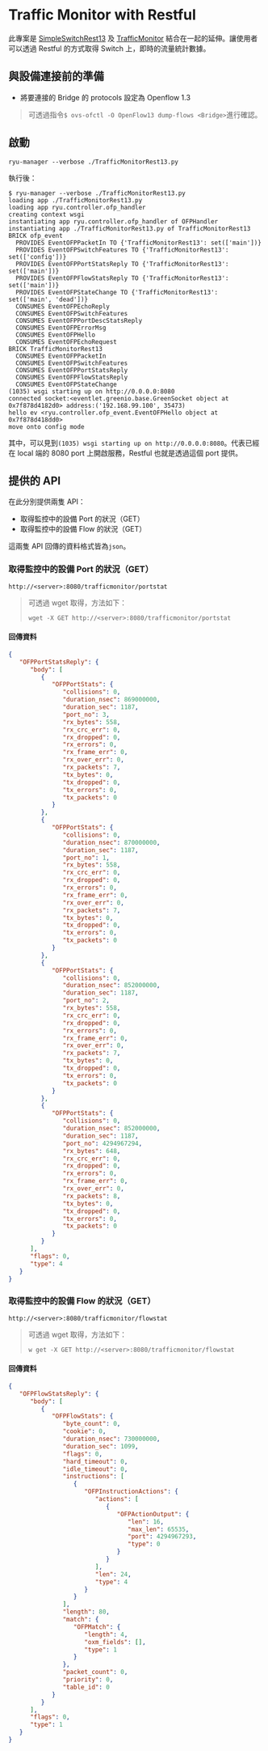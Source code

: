 # Traffic Monitor with Restful

此專案是 [SimpleSwitchRest13](https://github.com/imac-cloud/SDN-tutorial/tree/master/Ryu/SimpleSwitchRest13) 及 [TrafficMonitor](https://github.com/imac-cloud/SDN-tutorial/tree/master/Ryu/TrafficMonitor) 結合在一起的延伸。讓使用者可以透過 Restful 的方式取得 Switch 上，即時的流量統計數據。

## 與設備連接前的準備

* 將要連接的 Bridge 的 protocols 設定為 Openflow 1.3

> 可透過指令```$ ovs-ofctl -O OpenFlow13 dump-flows <Bridge>```進行確認。


## 啟動

```shell
ryu-manager --verbose ./TrafficMonitorRest13.py
```
執行後：

```shell
$ ryu-manager --verbose ./TrafficMonitorRest13.py
loading app ./TrafficMonitorRest13.py
loading app ryu.controller.ofp_handler
creating context wsgi
instantiating app ryu.controller.ofp_handler of OFPHandler
instantiating app ./TrafficMonitorRest13.py of TrafficMonitorRest13
BRICK ofp_event
  PROVIDES EventOFPPacketIn TO {'TrafficMonitorRest13': set(['main'])}
  PROVIDES EventOFPSwitchFeatures TO {'TrafficMonitorRest13': set(['config'])}
  PROVIDES EventOFPPortStatsReply TO {'TrafficMonitorRest13': set(['main'])}
  PROVIDES EventOFPFlowStatsReply TO {'TrafficMonitorRest13': set(['main'])}
  PROVIDES EventOFPStateChange TO {'TrafficMonitorRest13': set(['main', 'dead'])}
  CONSUMES EventOFPEchoReply
  CONSUMES EventOFPSwitchFeatures
  CONSUMES EventOFPPortDescStatsReply
  CONSUMES EventOFPErrorMsg
  CONSUMES EventOFPHello
  CONSUMES EventOFPEchoRequest
BRICK TrafficMonitorRest13
  CONSUMES EventOFPPacketIn
  CONSUMES EventOFPSwitchFeatures
  CONSUMES EventOFPPortStatsReply
  CONSUMES EventOFPFlowStatsReply
  CONSUMES EventOFPStateChange
(1035) wsgi starting up on http://0.0.0.0:8080
connected socket:<eventlet.greenio.base.GreenSocket object at 0x7f878d4182d0> address:('192.168.99.100', 35473)
hello ev <ryu.controller.ofp_event.EventOFPHello object at 0x7f878d418dd0>
move onto config mode
```
其中，可以見到```(1035) wsgi starting up on http://0.0.0.0:8080```。代表已經在 local 端的 8080 port 上開啟服務，Restful 也就是透過這個 port 提供。

## 提供的 API
在此分別提供兩隻 API：

* 取得監控中的設備 Port 的狀況（GET）
* 取得監控中的設備 Flow 的狀況（GET）

這兩隻 API 回傳的資料格式皆為```json```。

### 取得監控中的設備 Port 的狀況（GET）
```
http://<server>:8080/trafficmonitor/portstat
```
> 可透過 wget 取得，方法如下：
> ```
> wget -X GET http://<server>:8080/trafficmonitor/portstat
> ```

#### 回傳資料
```json
{
   "OFPPortStatsReply": {
      "body": [
         {
            "OFPPortStats": {
               "collisions": 0,
               "duration_nsec": 869000000,
               "duration_sec": 1187,
               "port_no": 3,
               "rx_bytes": 558,
               "rx_crc_err": 0,
               "rx_dropped": 0,
               "rx_errors": 0,
               "rx_frame_err": 0,
               "rx_over_err": 0,
               "rx_packets": 7,
               "tx_bytes": 0,
               "tx_dropped": 0,
               "tx_errors": 0,
               "tx_packets": 0
            }
         },
         {
            "OFPPortStats": {
               "collisions": 0,
               "duration_nsec": 870000000,
               "duration_sec": 1187,
               "port_no": 1,
               "rx_bytes": 558,
               "rx_crc_err": 0,
               "rx_dropped": 0,
               "rx_errors": 0,
               "rx_frame_err": 0,
               "rx_over_err": 0,
               "rx_packets": 7,
               "tx_bytes": 0,
               "tx_dropped": 0,
               "tx_errors": 0,
               "tx_packets": 0
            }
         },
         {
            "OFPPortStats": {
               "collisions": 0,
               "duration_nsec": 852000000,
               "duration_sec": 1187,
               "port_no": 2,
               "rx_bytes": 558,
               "rx_crc_err": 0,
               "rx_dropped": 0,
               "rx_errors": 0,
               "rx_frame_err": 0,
               "rx_over_err": 0,
               "rx_packets": 7,
               "tx_bytes": 0,
               "tx_dropped": 0,
               "tx_errors": 0,
               "tx_packets": 0
            }
         },
         {
            "OFPPortStats": {
               "collisions": 0,
               "duration_nsec": 852000000,
               "duration_sec": 1187,
               "port_no": 4294967294,
               "rx_bytes": 648,
               "rx_crc_err": 0,
               "rx_dropped": 0,
               "rx_errors": 0,
               "rx_frame_err": 0,
               "rx_over_err": 0,
               "rx_packets": 8,
               "tx_bytes": 0,
               "tx_dropped": 0,
               "tx_errors": 0,
               "tx_packets": 0
            }
         }
      ],
      "flags": 0,
      "type": 4
   }
}
```

### 取得監控中的設備 Flow 的狀況（GET）
```
http://<server>:8080/trafficmonitor/flowstat
```
> 可透過 wget 取得，方法如下：
> ```
> w	get -X GET http://<server>:8080/trafficmonitor/flowstat
> ```

#### 回傳資料
```json
{
   "OFPFlowStatsReply": {
      "body": [
         {
            "OFPFlowStats": {
               "byte_count": 0,
               "cookie": 0,
               "duration_nsec": 730000000,
               "duration_sec": 1099,
               "flags": 0,
               "hard_timeout": 0,
               "idle_timeout": 0,
               "instructions": [
                  {
                     "OFPInstructionActions": {
                        "actions": [
                           {
                              "OFPActionOutput": {
                                 "len": 16,
                                 "max_len": 65535,
                                 "port": 4294967293,
                                 "type": 0
                              }
                           }
                        ],
                        "len": 24,
                        "type": 4
                     }
                  }
               ],
               "length": 80,
               "match": {
                  "OFPMatch": {
                     "length": 4,
                     "oxm_fields": [],
                     "type": 1
                  }
               },
               "packet_count": 0,
               "priority": 0,
               "table_id": 0
            }
         }
      ],
      "flags": 0,
      "type": 1
   }
}
```